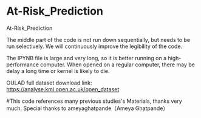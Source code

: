 # At-Risk_Prediction
At-Risk_Prediction

The middle part of the code is not run down sequentially, but needs to be run selectively. We will continuously improve the legibility of the code.

The IPYNB file is large and very long, so it is better running on a high-performance computer. When opened on a regular computer, there may be delay a long time or kernel is likely to die.

OULAD full dataset download link: https://analyse.kmi.open.ac.uk/open_dataset


#This code references many previous studies's Materials, thanks very much.
Special thanks to ameyaghatpande（Ameya Ghatpande）


